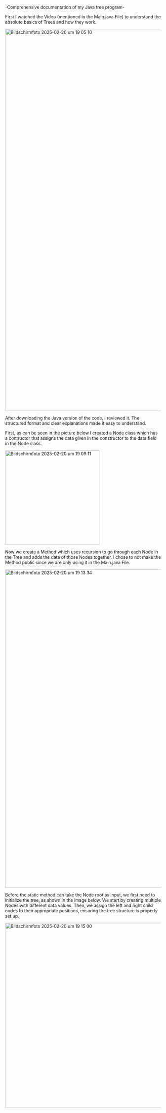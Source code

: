 -Comprehensive documentation of my Java tree program-

First I watched the Video (mentioned in the Main.java File) to understand the absolute basics of Trees and how they work.

<img width="1233" alt="Bildschirmfoto 2025-02-20 um 19 05 10" src="https://github.com/user-attachments/assets/58fe5e64-8dbf-4f67-b7ec-d1635e115c03" />

After downloading the Java version of the code, I reviewed it. 
The structured format and clear explanations made it easy to understand.

First, as can be seen in the picture below I created a Node class which has a contructor that assigns the data given in the constructor to the data field in the Node class.

<img width="305" alt="Bildschirmfoto 2025-02-20 um 19 09 11" src="https://github.com/user-attachments/assets/05435503-7724-4ced-92c0-31d3a04e2a6b" />

Now we create a Method which uses recursion to go through each Node in the Tree and adds the data of those Nodes together.
I chose to not make the Method public since we are only using it in the Main.java File.

<img width="1028" alt="Bildschirmfoto 2025-02-20 um 19 13 34" src="https://github.com/user-attachments/assets/bd7fd3c2-39d7-4af0-ab46-1065f9d3e9a8" />

Before the static method can take the Node root as input, we first need to initialize the tree, as shown in the image below. 
We start by creating multiple Nodes with different data values. 
Then, we assign the left and right child nodes to their appropriate positions, ensuring the tree structure is properly set up.
 
<img width="597" alt="Bildschirmfoto 2025-02-20 um 19 15 00" src="https://github.com/user-attachments/assets/f6fa55f9-69eb-425c-a279-205cfc40d6e6" />
